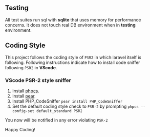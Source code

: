 ## Testing

All test suites run sql with **sqlite** that uses memory for performance concerns. It does not touch real DB environment when in **testing** environment.

## Coding Style

This project follows the coding style of `PSR2` in which laravel itself is following. Following instructions indicate how to install code sniffer following `PSR2` in **VScode**.

### VScode PSR-2 style sniffer

1. Install [phpcs](https://marketplace.visualstudio.com/items?itemName=ikappas.phpcs).
2. Install [pear](https://coolestguidesontheplanet.com/installing-pear-on-osx-10-11-el-capitan/).
3. Install PHP_CodeSniffer `pear install PHP_CodeSniffer`
4. Set the default coding style check to `PSR-2` by prompting `phpcs --config-set default_standard PSR2`

You now will be notified in any error violating `PSR-2`

Happy Coding!


